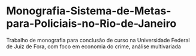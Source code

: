 # Monografia-Sistema-de-Metas-para-Policiais-no-Rio-de-Janeiro
Trabalho de monografia para conclusão de curso na Universidade Federal de Juiz de Fora, com foco em economia do crime, análise multivariada

